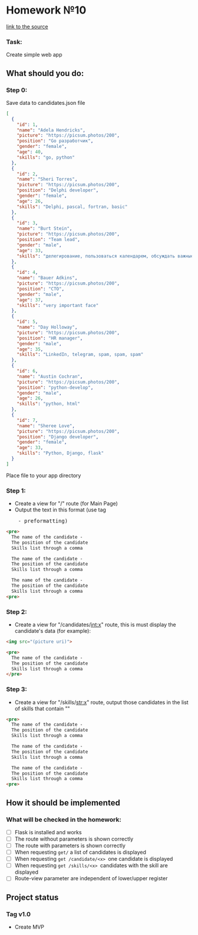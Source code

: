# Homework №10  
[link to the source](https://skyengpublic.notion.site/10-147f59fe4aed4309a7281304f61b7680)
### Task:
Create simple web app
## What should you do:  
### Step 0:  
Save data to candidates.json file
```json
[
  {
    "id": 1,
    "name": "Adela Hendricks",
    "picture": "https://picsum.photos/200",
    "position": "Go разработчик",
    "gender": "female",
    "age": 40,
    "skills": "go, python"
  },
  {
    "id": 2,
    "name": "Sheri Torres",
    "picture": "https://picsum.photos/200",
    "position": "Delphi developer",
    "gender": "female",
    "age": 26,
    "skills": "Delphi, pascal, fortran, basic"
  },
  {
    "id": 3,
    "name": "Burt Stein",
    "picture": "https://picsum.photos/200",
    "position": "Team lead",
    "gender": "male",
    "age": 33,
    "skills": "делегирование, пользоваться календарем, обсуждать важные вопросы"
  },
  {
    "id": 4,
    "name": "Bauer Adkins",
    "picture": "https://picsum.photos/200",
    "position": "CTO",
    "gender": "male",
    "age": 37,
    "skills": "very important face"
  },
  {
    "id": 5,
    "name": "Day Holloway",
    "picture": "https://picsum.photos/200",
    "position": "HR manager",
    "gender": "male",
    "age": 35,
    "skills": "LinkedIn, telegram, spam, spam, spam"
  },
  {
    "id": 6,
    "name": "Austin Cochran",
    "picture": "https://picsum.photos/200",
    "position": "python-develop",
    "gender": "male",
    "age": 26,
    "skills": "python, html"
  },
  {
    "id": 7,
    "name": "Sheree Love",
    "picture": "https://picsum.photos/200",
    "position": "Django developer",
    "gender": "female",
    "age": 33,
    "skills": "Python, Django, flask"
  }
]
```
Place file to your app directory
### Step 1:  
* Create a view for "/" route (for Main Page)
* Output the text in this format (use tag <pre> - preformatting)
```html
<pre>
  The name of the candidate -
  The position of the candidate
  Skills list through a comma

  The name of the candidate -
  The position of the candidate
  Skills list through a comma

  The name of the candidate -
  The position of the candidate
  Skills list through a comma
<pre>
```
### Step 2:  
* Create a view for "/candidates/<int:x>" route, this is must display the candidate's data (for example):
```html
<img src="(picture uri)">

<pre>
  The name of the candidate -
  The position of the candidate
  Skills list through a comma
</pre>
```

### Step 3:  
* Create a view for "/skills/<str:x>" route, output those candidates in the list of skills that contain "<x>"
```html
<pre>
  The name of the candidate -
  The position of the candidate
  Skills list through a comma

  The name of the candidate -
  The position of the candidate
  Skills list through a comma

  The name of the candidate -
  The position of the candidate
  Skills list through a comma
<pre>
```
## How it should be implemented  
### What will be checked in the homework:  
- [ ] Flask is installed and works
- [ ] The route without parameters is shown correctly
- [ ] The route with parameters is shown correctly
- [ ] When requesting `get/` a list of candidates is displayed
- [ ] When requesting `get /candidate/<x> `one candidate is displayed
- [ ] When requesting `get /skills/<x> `candidates with the skill are displayed
- [ ] Route-view parameter are independent of lower/upper register
 
 ## Project status
 ### Tag v1.0
 - Create MVP